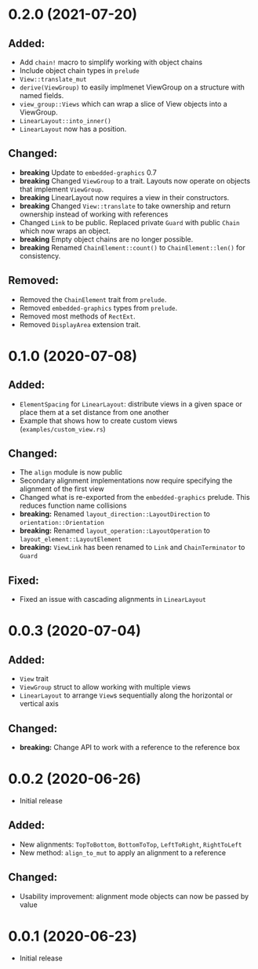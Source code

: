 0.2.0 (2021-07-20)
==================

## Added:

 * Add `chain!` macro to simplify working with object chains
 * Include object chain types in `prelude`
 * `View::translate_mut`
 * `derive(ViewGroup)` to easily implmenet ViewGroup on a structure with named fields.
 * `view_group::Views` which can wrap a slice of View objects into a ViewGroup.
 * `LinearLayout::into_inner()`
 * `LinearLayout` now has a position.

## Changed:

 * **breaking** Update to `embedded-graphics` 0.7
 * **breaking** Changed `ViewGroup` to a trait. Layouts now operate on objects that implement `ViewGroup`.
 * **breaking** LinearLayout now requires a view in their constructors.
 * **breaking** Changed `View::translate` to take ownership and return ownership instead of working with references
 * Changed `Link` to be public. Replaced private `Guard` with public `Chain` which now wraps an object.
 * **breaking** Empty object chains are no longer possible.
 * **breaking** Renamed `ChainElement::count()` to `ChainElement::len()` for consistency.

## Removed:

 * Removed the `ChainElement` trait from `prelude`.
 * Removed `embedded-graphics` types from `prelude`.
 * Removed most methods of `RectExt`.
 * Removed `DisplayArea` extension trait.

0.1.0 (2020-07-08)
==================

## Added:

 * `ElementSpacing` for `LinearLayout`: distribute views in a given space or place them at a set distance from one another
 * Example that shows how to create custom views (`examples/custom_view.rs`)

## Changed:

 * The `align` module is now public
 * Secondary alignment implementations now require specifying the alignment of the first view
 * Changed what is re-exported from the `embedded-graphics` prelude. This reduces function name collisions
 * **breaking:** Renamed `layout_direction::LayoutDirection` to `orientation::Orientation`
 * **breaking:** Renamed `layout_operation::LayoutOperation` to `layout_element::LayoutElement`
 * **breaking:** `ViewLink` has been renamed to `Link` and `ChainTerminator` to `Guard`

## Fixed:

 * Fixed an issue with cascading alignments in `LinearLayout`

0.0.3 (2020-07-04)
==================

## Added:

 * `View` trait
 * `ViewGroup` struct to allow working with multiple views
 * `LinearLayout` to arrange `View`s sequentially along the horizontal or vertical axis

## Changed:

 * **breaking:** Change API to work with a reference to the reference box

0.0.2 (2020-06-26)
==================
 * Initial release

## Added:

 * New alignments: `TopToBottom`, `BottomToTop`, `LeftToRight`, `RightToLeft`
 * New method: `align_to_mut` to apply an alignment to a reference

## Changed:

 * Usability improvement: alignment mode objects can now be passed by value

0.0.1 (2020-06-23)
==================
 * Initial release
